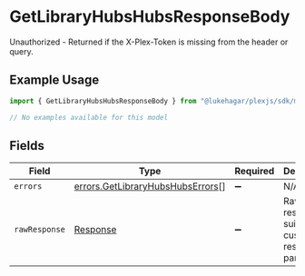 # GetLibraryHubsHubsResponseBody

Unauthorized - Returned if the X-Plex-Token is missing from the header or query.

## Example Usage

```typescript
import { GetLibraryHubsHubsResponseBody } from "@lukehagar/plexjs/sdk/models/errors";

// No examples available for this model
```

## Fields

| Field                                                                                       | Type                                                                                        | Required                                                                                    | Description                                                                                 |
| ------------------------------------------------------------------------------------------- | ------------------------------------------------------------------------------------------- | ------------------------------------------------------------------------------------------- | ------------------------------------------------------------------------------------------- |
| `errors`                                                                                    | [errors.GetLibraryHubsHubsErrors](../../../sdk/models/errors/getlibraryhubshubserrors.md)[] | :heavy_minus_sign:                                                                          | N/A                                                                                         |
| `rawResponse`                                                                               | [Response](https://developer.mozilla.org/en-US/docs/Web/API/Response)                       | :heavy_minus_sign:                                                                          | Raw HTTP response; suitable for custom response parsing                                     |